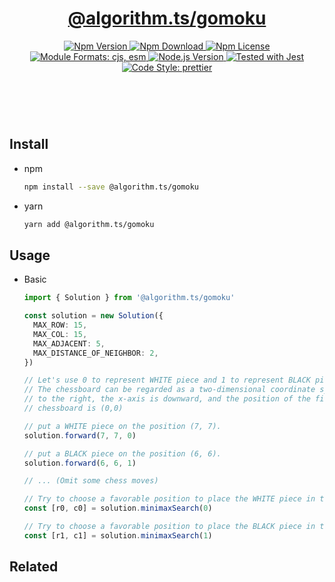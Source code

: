 <header>
  <h1 align="center">
    <a href="https://github.com/guanghechen/algorithm.ts/tree/@algorithm.ts/gomoku@4.0.4/packages/gomoku#readme">@algorithm.ts/gomoku</a>
  </h1>
  <div align="center">
    <a href="https://www.npmjs.com/package/@algorithm.ts/gomoku">
      <img
        alt="Npm Version"
        src="https://img.shields.io/npm/v/@algorithm.ts/gomoku.svg"
      />
    </a>
    <a href="https://www.npmjs.com/package/@algorithm.ts/gomoku">
      <img
        alt="Npm Download"
        src="https://img.shields.io/npm/dm/@algorithm.ts/gomoku.svg"
      />
    </a>
    <a href="https://www.npmjs.com/package/@algorithm.ts/gomoku">
      <img
        alt="Npm License"
        src="https://img.shields.io/npm/l/@algorithm.ts/gomoku.svg"
      />
    </a>
    <a href="#install">
      <img
        alt="Module Formats: cjs, esm"
        src="https://img.shields.io/badge/module_formats-cjs%2C%20esm-green.svg"
      />
    </a>
    <a href="https://github.com/nodejs/node">
      <img
        alt="Node.js Version"
        src="https://img.shields.io/node/v/@algorithm.ts/gomoku"
      />
    </a>
    <a href="https://github.com/facebook/jest">
      <img
        alt="Tested with Jest"
        src="https://img.shields.io/badge/tested_with-jest-9c465e.svg"
      />
    </a>
    <a href="https://github.com/prettier/prettier">
      <img
        alt="Code Style: prettier"
        src="https://img.shields.io/badge/code_style-prettier-ff69b4.svg?style=flat-square"
      />
    </a>
  </div>
</header>
<br/>

## Install

- npm

  ```bash
  npm install --save @algorithm.ts/gomoku
  ```

- yarn

  ```bash
  yarn add @algorithm.ts/gomoku
  ```

## Usage

- Basic

  ```typescript
  import { Solution } from '@algorithm.ts/gomoku'

  const solution = new Solution({
    MAX_ROW: 15,
    MAX_COL: 15,
    MAX_ADJACENT: 5,
    MAX_DISTANCE_OF_NEIGHBOR: 2,
  })

  // Let's use 0 to represent WHITE piece and 1 to represent BLACK piece.
  // The chessboard can be regarded as a two-dimensional coordinate system, in which the y-axis is
  // to the right, the x-axis is downward, and the position of the first moveable piece on the
  // chessboard is (0,0)

  // put a WHITE piece on the position (7, 7).
  solution.forward(7, 7, 0)

  // put a BLACK piece on the position (6, 6).
  solution.forward(6, 6, 1)

  // ... (Omit some chess moves)

  // Try to choose a favorable position to place the WHITE piece in the free position of the chessboard.
  const [r0, c0] = solution.minimaxSearch(0)

  // Try to choose a favorable position to place the BLACK piece in the free position of the chessboard.
  const [r1, c1] = solution.minimaxSearch(1)
  ```

## Related

[homepage]:
  https://github.com/guanghechen/algorithm.ts/tree/@algorithm.ts/gomoku@4.0.4/packages/gomoku#readme
